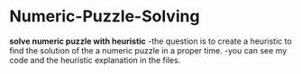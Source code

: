 # Numeric-Puzzle-Solving
**solve numeric puzzle with heuristic**
-the question is to create a heuristic to find the solution of the a numeric puzzle in a proper time. 
-you can see my code and the heuristic explanation in the files.
